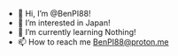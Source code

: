 - 👋 Hi, I’m @BenPI88!
- 👀 I’m interested in Japan!
- 🌱 I’m currently learning Nothing!
- 📫 How to reach me BenPI88@proton.me
